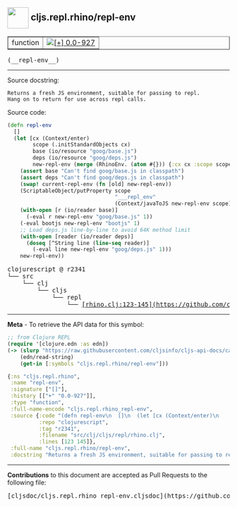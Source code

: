 ## <img width="48px" valign="middle" src="http://i.imgur.com/Hi20huC.png"> cljs.repl.rhino/repl-env

 <table border="1">
<tr>

<td>function</td>
<td><a href="https://github.com/cljsinfo/cljs-api-docs/tree/0.0-927"><img valign="middle" alt="[+] 0.0-927" src="https://img.shields.io/badge/+-0.0--927-lightgrey.svg"></a> </td>
</tr>
</table>

 <samp>
(__repl-env__)<br>
</samp>

---




Source docstring:

```
Returns a fresh JS environment, suitable for passing to repl.
Hang on to return for use across repl calls.
```

Source code:

```clj
(defn repl-env
  []
  (let [cx (Context/enter)
        scope (.initStandardObjects cx)
        base (io/resource "goog/base.js")
        deps (io/resource "goog/deps.js")
        new-repl-env (merge (RhinoEnv. (atom #{})) {:cx cx :scope scope})]
    (assert base "Can't find goog/base.js in classpath")
    (assert deps "Can't find goog/deps.js in classpath")
    (swap! current-repl-env (fn [old] new-repl-env))
    (ScriptableObject/putProperty scope
                                  "___repl_env"
                                  (Context/javaToJS new-repl-env scope))
    (with-open [r (io/reader base)]
      (-eval r new-repl-env "goog/base.js" 1))
    (-eval bootjs new-repl-env "bootjs" 1)
    ;; Load deps.js line-by-line to avoid 64K method limit
    (with-open [reader (io/reader deps)]
      (doseq [^String line (line-seq reader)]
        (-eval line new-repl-env "goog/deps.js" 1)))
    new-repl-env))
```

 <pre>
clojurescript @ r2341
└── src
    └── clj
        └── cljs
            └── repl
                └── <ins>[rhino.clj:123-145](https://github.com/clojure/clojurescript/blob/r2341/src/clj/cljs/repl/rhino.clj#L123-L145)</ins>
</pre>


---

__Meta__ - To retrieve the API data for this symbol:

```clj
;; from Clojure REPL
(require '[clojure.edn :as edn])
(-> (slurp "https://raw.githubusercontent.com/cljsinfo/cljs-api-docs/catalog/cljs-api.edn")
    (edn/read-string)
    (get-in [:symbols "cljs.repl.rhino/repl-env"]))
```

```clj
{:ns "cljs.repl.rhino",
 :name "repl-env",
 :signature ["[]"],
 :history [["+" "0.0-927"]],
 :type "function",
 :full-name-encode "cljs.repl.rhino_repl-env",
 :source {:code "(defn repl-env\n  []\n  (let [cx (Context/enter)\n        scope (.initStandardObjects cx)\n        base (io/resource \"goog/base.js\")\n        deps (io/resource \"goog/deps.js\")\n        new-repl-env (merge (RhinoEnv. (atom #{})) {:cx cx :scope scope})]\n    (assert base \"Can't find goog/base.js in classpath\")\n    (assert deps \"Can't find goog/deps.js in classpath\")\n    (swap! current-repl-env (fn [old] new-repl-env))\n    (ScriptableObject/putProperty scope\n                                  \"___repl_env\"\n                                  (Context/javaToJS new-repl-env scope))\n    (with-open [r (io/reader base)]\n      (-eval r new-repl-env \"goog/base.js\" 1))\n    (-eval bootjs new-repl-env \"bootjs\" 1)\n    ;; Load deps.js line-by-line to avoid 64K method limit\n    (with-open [reader (io/reader deps)]\n      (doseq [^String line (line-seq reader)]\n        (-eval line new-repl-env \"goog/deps.js\" 1)))\n    new-repl-env))",
          :repo "clojurescript",
          :tag "r2341",
          :filename "src/clj/cljs/repl/rhino.clj",
          :lines [123 145]},
 :full-name "cljs.repl.rhino/repl-env",
 :docstring "Returns a fresh JS environment, suitable for passing to repl.\nHang on to return for use across repl calls."}

```

---

__Contributions__ to this document are accepted as Pull Requests to the following file:

 <pre>
[cljsdoc/cljs.repl.rhino_repl-env.cljsdoc](https://github.com/cljsinfo/cljs-api-docs/blob/master/cljsdoc/cljs.repl.rhino_repl-env.cljsdoc)
</pre>

